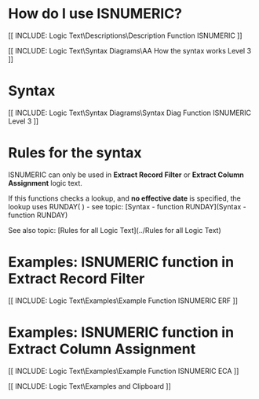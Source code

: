 
# How do I use ISNUMERIC? 

[[ INCLUDE: Logic Text\Descriptions\Description Function ISNUMERIC ]]

[[ INCLUDE: Logic Text\Syntax Diagrams\AA How the syntax works Level 3 ]]

# Syntax 

[[ INCLUDE: Logic Text\Syntax Diagrams\Syntax Diag Function ISNUMERIC Level 3 ]]

# Rules for the syntax 

ISNUMERIC can only be used in **Extract Record Filter** or **Extract Column Assignment** logic text.

If this functions checks a lookup, and **no effective date** is specified, the lookup uses RUNDAY\( \) - see topic: [Syntax - function RUNDAY](Syntax - function RUNDAY)

See also topic: [Rules for all Logic Text](../Rules for all Logic Text) 

# Examples: ISNUMERIC function in Extract Record Filter 

[[ INCLUDE: Logic Text\Examples\Example Function ISNUMERIC ERF ]]

# Examples: ISNUMERIC function in Extract Column Assignment 

[[ INCLUDE: Logic Text\Examples\Example Function ISNUMERIC ECA ]]

[[ INCLUDE: Logic Text\Examples and Clipboard ]]
